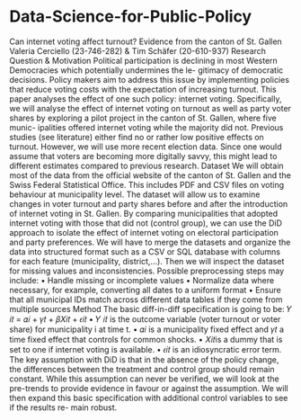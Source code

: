 # Data-Science-for-Public-Policy

Can internet voting affect turnout? Evidence from the canton of St. Gallen
Valeria Cerciello (23-746-282) & Tim Schäfer (20-610-937)
Research Question & Motivation
Political participation is declining in most Western Democracies which potentially undermines the le-
gitimacy of democratic decisions. Policy makers aim to address this issue by implementing policies
that reduce voting costs with the expectation of increasing turnout. This paper analyses the effect of
one such policy: internet voting. Specifically, we will analyse the effect of internet voting on turnout
as well as party voter shares by exploring a pilot project in the canton of St. Gallen, where five munic-
ipalities offered internet voting while the majority did not.
Previous studies (see literature) either find no or rather low positive effects on turnout. However, we
will use more recent election data. Since one would assume that voters are becoming more digitally
savvy, this might lead to different estimates compared to previous research.
Dataset
We will obtain most of the data from the official website of the canton of St. Gallen and the Swiss
Federal Statistical Office. This includes PDF and CSV files on voting behaviour at municipality level.
The dataset will allow us to examine changes in voter turnout and party shares before and after the
introduction of internet voting in St. Gallen. By comparing municipalities that adopted internet voting
with those that did not (control group), we can use the DiD approach to isolate the effect of internet
voting on electoral participation and party preferences.
We will have to merge the datasets and organize the data into structured format such as a CSV or SQL
database with columns for each feature (municipality, district,…). Then we will inspect the dataset for
missing values and inconsistencies.
Possible preprocessing steps may include:
• Handle missing or incomplete values
• Normalize data where necessary, for example, converting all dates to a uniform format
• Ensure that all municipal IDs match across different data tables if they come from multiple
sources
Method
The basic diff-in-diff specification is going to be: 𝑌 𝑖𝑡 = 𝛼𝑖 + 𝛾𝑡 + 𝛽𝑋𝑖𝑡 + 𝜖𝑖𝑡
• 𝑌 𝑖𝑡 is the outcome variable (voter turnout or voter share) for municipality i at time t.
• 𝛼𝑖 is a municipality fixed effect and 𝛾𝑡 a time fixed effect that controls for common shocks.
• 𝑋𝑖𝑡is a dummy that is set to one if internet voting is available.
• 𝜖𝑖𝑡 is an idiosyncratic error term.
The key assumption with DiD is that in the absence of the policy change, the differences between the
treatment and control group should remain constant. While this assumption can never be verified,
we will look at the pre-trends to provide evidence in favour or against the assumption.
We will then expand this basic specification with additional control variables to see if the results re-
main robust.
